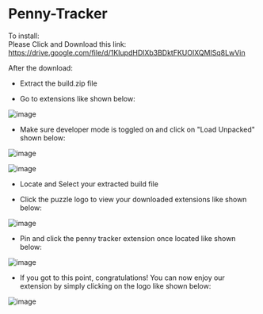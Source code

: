 # Penny-Tracker
To install:  
Please Click and Download this link: https://drive.google.com/file/d/1KIupdHDlXb3BDktFKUOlXQMISq8LwVin

After the download:

- Extract the build.zip file

- Go to extensions like shown below:

![image](https://user-images.githubusercontent.com/52415396/207817208-a49b14f6-d0f9-450a-8774-59e489d3f06b.png)

- Make sure developer mode is toggled on and click on "Load Unpacked" shown below:

![image](https://user-images.githubusercontent.com/52415396/207992869-c2534dad-011a-45de-b02c-8d48a6b90b13.png)

![image](https://user-images.githubusercontent.com/52415396/207817296-82b56852-20ca-4cf8-9360-bc273fbc85fb.png)

- Locate and Select your extracted build file

- Click the puzzle logo to view your downloaded extensions like shown below:

![image](https://user-images.githubusercontent.com/52415396/207817984-f1d9ce81-8b2b-49fd-89dc-a044a2861cd1.png)

- Pin and click the penny tracker extension once located like shown below:

![image](https://user-images.githubusercontent.com/52415396/207818367-4874998c-9e21-4516-a2b0-5f00f3098254.png)

- If you got to this point, congratulations! You can now enjoy our extension by simply clicking on the logo like shown below:

![image](https://user-images.githubusercontent.com/52415396/207818729-02b1f311-ccff-4a96-8ccb-c40797dbc1f5.png)
